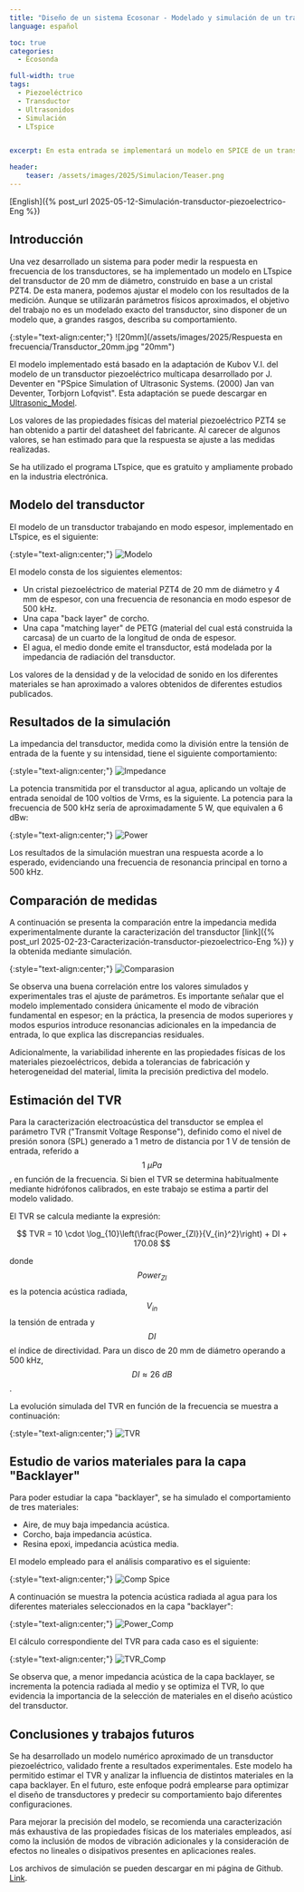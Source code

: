```yaml
---
title: "Diseño de un sistema Ecosonar - Modelado y simulación de un transductor piezoeléctrico"
language: español

toc: true
categories: 
  - Ecosonda  

full-width: true
tags:
  - Piezoeléctrico
  - Transductor
  - Ultrasonidos
  - Simulación
  - LTspice


excerpt: En esta entrada se implementará un modelo en SPICE de un transductor ultrasónico. Para validar este modelo, se comprobará que los resultados de la simulación se ajustan a las medidas realizadas sobre el transductor diseñado y construido, descritas en el post anterior. A partir de estos datos se estimará la TVR del transductor.

header:
    teaser: /assets/images/2025/Simulacion/Teaser.png
---
```


[English]({% post_url 2025-05-12-Simulación-transductor-piezoelectrico-Eng %})

## Introducción

Una vez desarrollado un sistema para poder medir la respuesta en frecuencia de los transductores, se ha implementado un modelo en LTspice del transductor de 20 mm de diámetro, construido en base a un cristal PZT4. De esta manera, podemos ajustar el modelo con los resultados de la medición. Aunque se utilizarán parámetros físicos aproximados, el objetivo del trabajo no es un modelado exacto del transductor, sino disponer de un modelo que, a grandes rasgos, describa su comportamiento.

{:style="text-align:center;"}
![20mm](/assets/images/2025/Respuesta en frecuencia/Transductor_20mm.jpg "20mm")

El modelo implementado está basado en la adaptación de Kubov V.I. del modelo de un transductor piezoeléctrico multicapa desarrollado por J. Deventer en "PSpice Simulation of Ultrasonic Systems. (2000) Jan van Deventer, Torbjorn Lofqvist". Esta adaptación se puede descargar en [Ultrasonic_Model](https://ltwiki.org/files/LTspiceIV/examples/PiezoAcoustic/).

Los valores de las propiedades físicas del material piezoeléctrico PZT4 se han obtenido a partir del datasheet del fabricante. Al carecer de algunos valores, se han estimado para que la respuesta se ajuste a las medidas realizadas.

Se ha utilizado el programa LTspice, que es gratuito y ampliamente probado en la industria electrónica.

## Modelo del transductor

El modelo de un transductor trabajando en modo espesor, implementado en LTspice, es el siguiente:

{:style="text-align:center;"}
![Modelo](/assets/images/2025/Simulacion/Modelo_spiceAC_1.png "Modelo")

El modelo consta de los siguientes elementos:

- Un cristal piezoeléctrico de material PZT4 de 20 mm de diámetro y 4 mm de espesor, con una frecuencia de resonancia en modo espesor de 500 kHz.
- Una capa "back layer" de corcho.
- Una capa "matching layer" de PETG (material del cual está construida la carcasa) de un cuarto de la longitud de onda de espesor.
- El agua, el medio donde emite el transductor, está modelada por la impedancia de radiación del transductor.

Los valores de la densidad y de la velocidad de sonido en los diferentes materiales se han aproximado a valores obtenidos de diferentes estudios publicados.

## Resultados de la simulación

La impedancia del transductor, medida como la división entre la tensión de entrada de la fuente y su intensidad, tiene el siguiente comportamiento:

{:style="text-align:center;"}
![Impedance](/assets/images/2025/Simulacion/Z_cork.png "Impedance")

La potencia transmitida por el transductor al agua, aplicando un voltaje de entrada senoidal de 100 voltios de Vrms, es la siguiente. La potencia para la frecuencia de 500 kHz sería de aproximadamente 5 W, que equivalen a 6 dBw:

{:style="text-align:center;"}
![Power](/assets/images/2025/Simulacion/Power_Cork.png "Power")

Los resultados de la simulación muestran una respuesta acorde a lo esperado, evidenciando una frecuencia de resonancia principal en torno a 500 kHz.

## Comparación de medidas

A continuación se presenta la comparación entre la impedancia medida experimentalmente durante la caracterización del transductor [link]({% post_url 2025-02-23-Caracterización-transductor-piezoelectrico-Eng %}) y la obtenida mediante simulación.

{:style="text-align:center;"}
![Comparasion](/assets/images/2025/Simulacion/Comp_Z.png "Comparasion")

Se observa una buena correlación entre los valores simulados y experimentales tras el ajuste de parámetros. Es importante señalar que el modelo implementado considera únicamente el modo de vibración fundamental en espesor; en la práctica, la presencia de modos superiores y modos espurios introduce resonancias adicionales en la impedancia de entrada, lo que explica las discrepancias residuales.

Adicionalmente, la variabilidad inherente en las propiedades físicas de los materiales piezoeléctricos, debida a tolerancias de fabricación y heterogeneidad del material, limita la precisión predictiva del modelo.

## Estimación del TVR

Para la caracterización electroacústica del transductor se emplea el parámetro TVR ("Transmit Voltage Response"), definido como el nivel de presión sonora (SPL) generado a 1 metro de distancia por 1 V de tensión de entrada, referido a $$1~\mu Pa$$, en función de la frecuencia. Si bien el TVR se determina habitualmente mediante hidrófonos calibrados, en este trabajo se estima a partir del modelo validado.

El TVR se calcula mediante la expresión:

$$
TVR = 10 \cdot \log_{10}\left(\frac{Power_{Zl}}{V_{in}^2}\right) + DI + 170.08
$$

donde $$Power_{Zl}$$ es la potencia acústica radiada, $$V_{in}$$ la tensión de entrada y $$DI$$ el índice de directividad. Para un disco de 20 mm de diámetro operando a 500 kHz, $$DI \approx 26~dB$$.

La evolución simulada del TVR en función de la frecuencia se muestra a continuación:

{:style="text-align:center;"}
![TVR](/assets/images/2025/Simulacion/TVR_AC.png "TVR")

## Estudio de varios materiales para la capa "Backlayer"

Para poder estudiar la capa "backlayer", se ha simulado el comportamiento de tres materiales:

- Aire, de muy baja impedancia acústica.
- Corcho, baja impedancia acústica.
- Resina epoxi, impedancia acústica media.

El modelo empleado para el análisis comparativo es el siguiente:

{:style="text-align:center;"}
![Comp Spice](/assets/images/2025/Simulacion/Modelo_SpiceAC_1_Comp.png "Comp Spice")

A continuación se muestra la potencia acústica radiada al agua para los diferentes materiales seleccionados en la capa "backlayer":

{:style="text-align:center;"}
![Power_Comp](/assets/images/2025/Simulacion/Power_Cork_Comp.png "Power_Comp")

El cálculo correspondiente del TVR para cada caso es el siguiente:

{:style="text-align:center;"}
![TVR_Comp](/assets/images/2025/Simulacion/TVR_Comp.png "TVR_Comp")

Se observa que, a menor impedancia acústica de la capa backlayer, se incrementa la potencia radiada al medio y se optimiza el TVR, lo que evidencia la importancia de la selección de materiales en el diseño acústico del transductor.

## Conclusiones y trabajos futuros

Se ha desarrollado un modelo numérico aproximado de un transductor piezoeléctrico, validado frente a resultados experimentales. Este modelo ha permitido estimar el TVR y analizar la influencia de distintos materiales en la capa backlayer. En el futuro, este enfoque podrá emplearse para optimizar el diseño de transductores y predecir su comportamiento bajo diferentes configuraciones.

Para mejorar la precisión del modelo, se recomienda una caracterización más exhaustiva de las propiedades físicas de los materiales empleados, así como la inclusión de modos de vibración adicionales y la consideración de efectos no lineales o disipativos presentes en aplicaciones reales.

Los archivos de simulación se pueden descargar en mi página de Github. [Link](https://github.com/luicer/Echosounder/tree/main/Simulation/LTspice/).
